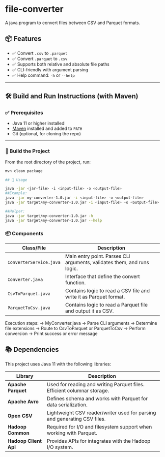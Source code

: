 # file-converter
A java program to convert files between CSV and Parquet formats.

## 📦 Features

- ✅ Convert `.csv` to `.parquet`
- ✅ Convert `.parquet` to `.csv`
- ✅ Supports both relative and absolute file paths
- ✅ CLI-friendly with argument parsing
- ✅ Help command: `-h` or `--help`

---

## 🛠️ Build and Run Instructions (with Maven)

### ✅ Prerequisites

- Java 11 or higher installed
- [Maven](https://maven.apache.org/download.cgi) installed and added to `PATH`
- Git (optional, for cloning the repo)

---

### 🧱 Build the Project

From the root directory of the project, run:

```bash
mvn clean package

## 🚀 Usage

java -jar <jar-file> -i <input-file> -o <output-file>
##Example:
java -jar my-converter-1.0.jar -i <input-file> -o <output-file>
java -jar target/my-converter-1.0.jar -i <input-file> -o <output-file>

##Helper:
java -jar target/my-converter-1.0.jar -h
java -jar target/my-converter-1.0.jar --help

```

### 📦 Components

| Class/File              | Description                                                              |
|-------------------------|--------------------------------------------------------------------------|
| `ConverterService.java` | Main entry point. Parses CLI arguments, validates them, and runs logic.  |
| `Converter.java`        | Interface that define the convert function.                              |
| `CsvToParquet.java`     | Contains logic to read a CSV file and write it as Parquet format.        |
| `ParquetToCsv.java`     | Contains logic to read a Parquet file and output it as CSV.              |


Execution steps:
  → MyConverter.java
     → Parse CLI arguments
     → Determine file extensions
     → Route to CsvToParquet or ParquetToCsv
     → Perform conversion
     → Print success or error message

## 📚 Dependencies

This project uses Java 11 with the following libraries:

| Library                     | Description                                                                 |
|-----------------------------|-----------------------------------------------------------------------------|
| **Apache Parquet**          | Used for reading and writing Parquet files. Efficient columnar storage.     |
| **Apache Avro**             | Defines schema and works with Parquet for data serialization.               |
| **Open CSV**                | Lightweight CSV reader/writer used for parsing and generating CSV files.    |
| **Hadoop Common**           | Required for I/O and filesystem support when working with Parquet.          |
| **Hadoop Client Api**       | Provides APIs for integrates with the Hadoop I/O system.                    |

